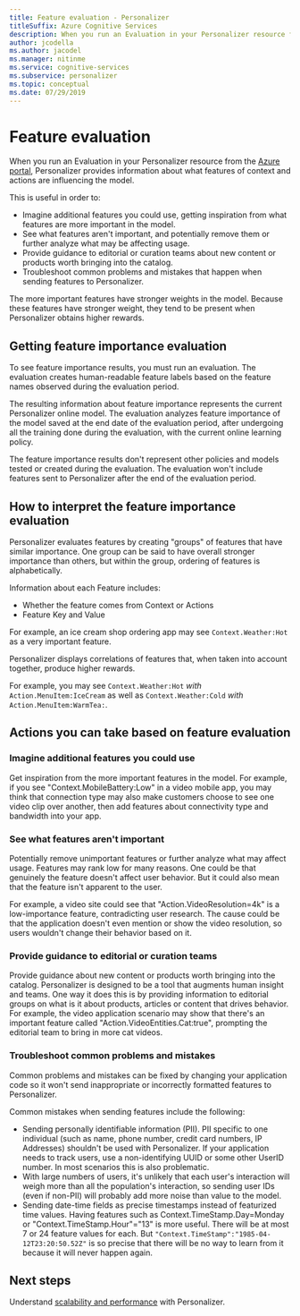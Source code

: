 ```yaml
---
title: Feature evaluation - Personalizer
titleSuffix: Azure Cognitive Services
description: When you run an Evaluation in your Personalizer resource from the Azure portal, Personalizer provides information about what features of context and actions are influencing the model. 
author: jcodella
ms.author: jacodel
ms.manager: nitinme
ms.service: cognitive-services
ms.subservice: personalizer
ms.topic: conceptual
ms.date: 07/29/2019
---
```


# Feature evaluation

When you run an Evaluation in your Personalizer resource from the [Azure portal](https://portal.azure.com), Personalizer provides information about what features of context and actions are influencing the model. 

This is useful in order to:

* Imagine additional features you could use, getting inspiration from what features are more important in the model.
* See what features aren't important, and potentially remove them or further analyze what may be affecting usage.
* Provide guidance to editorial or curation teams about new content or products worth bringing into the catalog.
* Troubleshoot common problems and mistakes that happen when sending features to Personalizer.

The more important features have stronger weights in the model. Because these features have stronger weight, they tend to be present when Personalizer obtains higher rewards.

## Getting feature importance evaluation

To see feature importance results, you must run an evaluation. The evaluation creates human-readable feature labels based on the feature names observed during the evaluation period.

The resulting information about feature importance represents the current Personalizer online model. The evaluation analyzes feature importance of the model saved at the end date of the evaluation period, after undergoing all the training done during the evaluation, with the current online learning policy. 

The feature importance results don't represent other policies and models tested or created during the evaluation.  The evaluation won't include features sent to Personalizer after the end of the evaluation period.

## How to interpret the feature importance evaluation

Personalizer evaluates features by creating "groups" of features that have similar importance. One group can be said to have overall stronger importance than others, but within the group, ordering of features is alphabetically.

Information about each Feature includes:

* Whether the feature comes from Context or Actions
* Feature Key and Value

For example, an ice cream shop ordering app may see `Context.Weather:Hot` as a very important feature.

Personalizer displays correlations of features that, when taken into account together, produce higher rewards.

For example, you may see `Context.Weather:Hot` *with* `Action.MenuItem:IceCream` as well as `Context.Weather:Cold` *with* `Action.MenuItem:WarmTea:`.

## Actions you can take based on feature evaluation

### Imagine additional features you could use

Get inspiration from the more important features in the model. For example, if you see "Context.MobileBattery:Low" in a video mobile app, you may think that connection type may also make customers choose to see one video clip over another, then add features about connectivity type and bandwidth into your app.

### See what features aren't important

Potentially remove unimportant features or further analyze what may affect usage. Features may rank low for many reasons. One could be that genuinely the feature doesn't affect user behavior. But it could also mean that the feature isn't apparent to the user. 

For example, a video site could see that "Action.VideoResolution=4k" is a low-importance feature, contradicting user research. The cause could be that the application doesn't even mention or show the video resolution, so users wouldn't change their behavior based on it.

### Provide guidance to editorial or curation teams

Provide guidance about new content or products worth bringing into the catalog. Personalizer is designed to be a tool that augments human insight and teams. One way it does this is by providing information to editorial groups on what is it about products, articles or content that drives behavior. For example, the video application scenario may show that there's an important feature called "Action.VideoEntities.Cat:true", prompting the editorial team to bring in more cat videos.

### Troubleshoot common problems and mistakes

Common problems and mistakes can be fixed by changing your application code so it won't send inappropriate or incorrectly formatted features to Personalizer. 

Common mistakes when sending features include the following:

* Sending personally identifiable information (PII). PII specific to one individual (such as name, phone number, credit card numbers, IP Addresses) shouldn't be used with Personalizer. If your application needs to track users, use a non-identifying UUID or some other UserID number. In most scenarios this is also problematic.
* With large numbers of users, it's unlikely that each user's interaction will weigh more than all the population's interaction, so sending user IDs (even if non-PII) will probably add more noise than value to the model.
* Sending date-time fields as precise timestamps instead of featurized time values. Having features such as Context.TimeStamp.Day=Monday or "Context.TimeStamp.Hour"="13" is more useful. There will be at most 7 or 24 feature values for each. But `"Context.TimeStamp":"1985-04-12T23:20:50.52Z"` is so precise that there will be no way to learn from it because it will never happen again.

## Next steps

Understand [scalability and performance](concepts-scalability-performance.md) with Personalizer.

